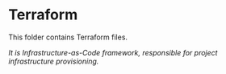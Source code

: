 # Terraform

This folder contains Terraform files.

_It is Infrastructure-as-Code framework, responsible for project infrastructure provisioning._
